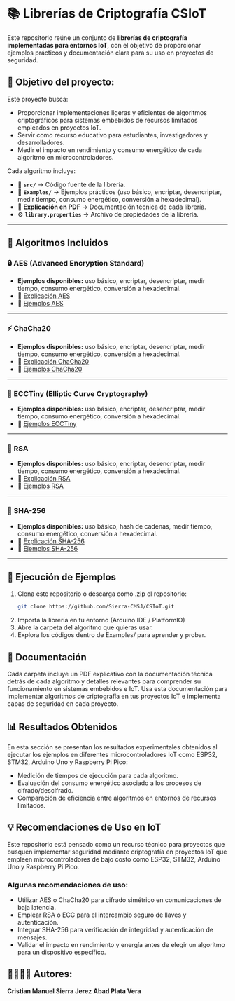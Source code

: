 # 📚 Librerías de Criptografía CSIoT

Este repositorio reúne un conjunto de **librerías de criptografía implementadas para entornos IoT**, con el objetivo de proporcionar ejemplos prácticos y documentación clara para su uso en proyectos de seguridad.  

## 🎯 Objetivo del proyecto:

Este proyecto busca:

- Proporcionar implementaciones ligeras y eficientes de algoritmos criptográficos para sistemas embebidos de recursos limitados empleados en proyectos IoT.
- Servir como recurso educativo para estudiantes, investigadores y desarrolladores.
- Medir el impacto en rendimiento y consumo energético de cada algoritmo en microcontroladores.

Cada algoritmo incluye:  
- 📂 **`src/`** → Código fuente de la librería.  
- 📂 **`Examples/`** → Ejemplos prácticos (uso básico, encriptar, desencriptar, medir tiempo, consumo energético, conversión a hexadecimal).  
- 📄 **Explicación en PDF** → Documentación técnica de cada librería.  
- ⚙️ **`library.properties`** → Archivo de propiedades de la librería.  

---

## 🔑 Algoritmos Incluidos

### 🔒 AES (Advanced Encryption Standard)
- **Ejemplos disponibles:** uso básico, encriptar, desencriptar, medir tiempo, consumo energético, conversión a hexadecimal.  
- 📄 [Explicación AES](./AES/Explicacion%20AES.pdf)  
- 📂 [Ejemplos AES](./AES/Examples)  

---

### ⚡ ChaCha20
- **Ejemplos disponibles:** uso básico, encriptar, desencriptar, medir tiempo, consumo energético, conversión a hexadecimal.  
- 📄 [Explicación ChaCha20](./ChaCha20/Explicacion%20ChaCha20.pdf)  
- 📂 [Ejemplos ChaCha20](./ChaCha20/Examples)  

---

### 🧮 ECCTiny (Elliptic Curve Cryptography)
- **Ejemplos disponibles:** uso básico, encriptar, desencriptar, medir tiempo, consumo energético, conversión a hexadecimal.  
- 📂 [Ejemplos ECCTiny](./ECCTiny/Examples)  

---

### 🔐 RSA
- **Ejemplos disponibles:** uso básico, encriptar, desencriptar, medir tiempo, consumo energético, conversión a hexadecimal.  
- 📄 [Explicación RSA](./RSA/Explicacion%20RSA.pdf)  
- 📂 [Ejemplos RSA](./RSA/Examples)  

---

### 📝 SHA-256
- **Ejemplos disponibles:** uso básico, hash de cadenas, medir tiempo, consumo energético, conversión a hexadecimal.  
- 📄 [Explicación SHA-256](./SHA-256/Explicacion%20SHA256.pdf)  
- 📂 [Ejemplos SHA-256](./SHA-256/Examples)  

---

## 🚀 Ejecución de Ejemplos

1. Clona este repositorio o descarga como .zip el repositorio:  
   ```bash
   git clone https://github.com/Sierra-CMSJ/CSIoT.git

2. Importa la librería en tu entorno (Arduino IDE / PlatformIO)
3. Abre la carpeta del algoritmo que quieras usar.
4. Explora los códigos dentro de Examples/ para aprender y probar.

## 📖 Documentación

Cada carpeta incluye un PDF explicativo con la documentación técnica detrás de cada algoritmo y detalles relevantes para comprender su funcionamiento en sistemas embebidos e IoT.
Usa esta documentación para implementar algoritmos de criptografía en tus proyectos IoT e implementa capas de seguridad en cada proyecto.

## 📊 Resultados Obtenidos

En esta sección se presentan los resultados experimentales obtenidos al ejecutar los ejemplos en diferentes microcontroladores IoT como ESP32, STM32, Arduino Uno y Raspberry Pi Pico:

- Medición de tiempos de ejecución para cada algoritmo.
- Evaluación del consumo energético asociado a los procesos de cifrado/descifrado.
- Comparación de eficiencia entre algoritmos en entornos de recursos limitados.

## 💡 Recomendaciones de Uso en IoT

Este repositorio está pensado como un recurso técnico para proyectos que busquen implementar seguridad mediante criptografía en proyectos IoT que empleen microcontroladores de bajo costo como ESP32, STM32, Arduino Uno y Raspberry Pi Pico.

### Algunas recomendaciones de uso:

* Utilizar AES o ChaCha20 para cifrado simétrico en comunicaciones de baja latencia.
* Emplear RSA o ECC para el intercambio seguro de llaves y autenticación.
* Integrar SHA-256 para verificación de integridad y autenticación de mensajes.
* Validar el impacto en rendimiento y energía antes de elegir un algoritmo para un dispositivo específico.

## 🙎‍♂️🙎‍♂️ Autores:

**Cristian Manuel Sierra Jerez**
**Abad Plata Vera**
